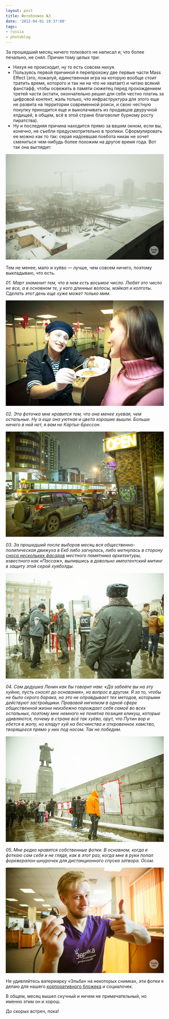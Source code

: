 ```yaml
---
layout: post
title: Фотобложек №3
date: '2012-04-01 19:37:00'
tags:
- russia
- photoblog
---
```


За прошедший месяц ничего толкового не написал и, что более печально, не снял. Причин тому целых три:

- Нихуя не происходит, ну то есть совсем нихуя.
- Пользуясь первой причиной я перепрохожу две первые части Mass Effect (это, пожалуй, единственная игра на которую вообще стоит тратить время, которого и так ни на что не хватает) и читаю всякий фанстафф, чтобы освежить в памяти сюжетец перед прохождением третей части (кстати, окончательно решил для себя честно платиь за цифровой контент, жаль только, что инфраструктура для этого еще не развита на территории современной роиси, и свою честную покупку приходится еще и выколачивать из продавцов двуручной елдищей, в общем, всё в этой стране благоволит бурному росту пиратства).
- Ну и последняя причина находится прямо за вашим окном, если вы, конечно, не съебли предусмотрительно&nbsp;в тропики. Сформулировать ее можно как то так: серая надоевшая поебота никак не хочет смениться чем-нибудь более похожим на другое время года. Вот так она выглядит:

![Последний снегопад, Дмитрий Афонин, 2012](/assets/images/2017/10/360.13.7.jpg)

Тем не менее, мало и хуёво — лучше, чем совсем ничего, поэтому выкладываю, что есть.

_01. Март знаменит тем, что в нем есть восьмое число. Любят это число не все, а в основном те, у кого длинные волосы, мэйкап и колготы. Сделать этот день еще хуже может только мим._

![Мартовский мим, Дмитрий Афонин, 2012](/assets/images/2017/10/IMG_1918.jpg)

_02. Эта фоточка мне нравится тем, что она менее хуевая, чем остальные. Ну а еще она уютная и цвета хорошие вышли. Больше ничего в ней нет, я вам не Картье-Брессон._

![Улица Радищева, Дмитрий Афонин, 2012](/assets/images/2017/10/IMG_2427.jpg)

_03. За прошедший после выборов месяц вся общественно-политическая движуха в Екб либо загнулась, либо метнулась в сторону [сноса нескольких фасадов](http://www.nr2.ru/ekb/376748.html) местного памятника архитектуры, известного как «Пассаж», вылившись в довольно импотентский митинг в защиту этой серой хуяболды._

![Контроль, Дмитрий Афонин, 2012](/assets/images/2017/10/IMG_2560.jpg)

_04. Сам дедушка Ленин как бы говорит нам: «Да забейте вы на эту хуйню, пусть сносят до основания», но вопрос в другом. Я за то, чтобы не было серого барака, но это не оправдывает тех методов, которыми действуют застройщики. Правовой нигилизм в одной сфере общественной жизни неизбежно порождает себя самоё во всех остальных, поэтому мне немного не понятна позиция кликуш, которые удивляются, почему в стране всё так хуёво, орут, что Путин вор и ебется в жопу, но кладут хуй на бесчинства и откровенное хамство, творящееся прямо у них под носом. Так не победим._

![Митинг против сноса Пассажа, Дмитрий Афонин, 2012](/assets/images/2017/10/IMG_2567.jpg)

_05. Мне редко нравятся собственные фотки. В основном, когда я фоткаю сам себя и не глядя, как в этот раз, когда мне в руки попал форевералон-шнурочек для дистанционного спуска затвора. Осом._

![Дмитрий Афонин, 2012](/assets/images/2017/10/360.13.9.jpg)

Не удивляйтесь ватермарку «Эльба» на некоторых снимках, эти фотки я делаю для нашего [корпоративного бложека](http://www.e-kontur.ru/blog) и социалочек.

В общем, месяц вышел скучный и ничем не примечательный, но именно этим он и хорош.

До скорых встреч, пока!

